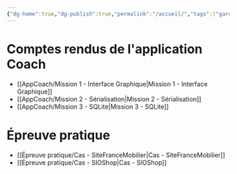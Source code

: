 ```yaml
---
{"dg-home":true,"dg-publish":true,"permalink":"/accueil/","tags":["gardenEntry"],"dgPassFrontmatter":true}
---
```



# Comptes rendus de l'application Coach 
- [[AppCoach/Mission 1 - Interface Graphique\|Mission 1 - Interface Graphique]]
- [[AppCoach/Mission 2 - Sérialisation\|Mission 2 - Sérialisation]]
- [[AppCoach/Mission 3 - SQLite\|Mission 3 - SQLite]]

# Épreuve pratique 

- [[Épreuve pratique/Cas - SiteFranceMobilier\|Cas - SiteFranceMobilier]]
- [[Épreuve pratique/Cas - SIOShop\|Cas - SIOShop]]
